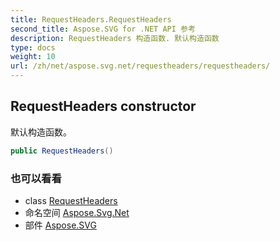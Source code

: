 ```yaml
---
title: RequestHeaders.RequestHeaders
second_title: Aspose.SVG for .NET API 参考
description: RequestHeaders 构造函数. 默认构造函数
type: docs
weight: 10
url: /zh/net/aspose.svg.net/requestheaders/requestheaders/
---
```

## RequestHeaders constructor

默认构造函数。

```csharp
public RequestHeaders()
```

### 也可以看看

* class [RequestHeaders](../)
* 命名空间 [Aspose.Svg.Net](../../requestheaders/)
* 部件 [Aspose.SVG](../../../)


